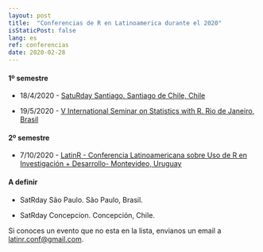 ```yaml
---
layout: post
title:  "Conferencias de R en Latinoamerica durante el 2020"
isStaticPost: false
lang: es
ref: conferencias
date: 2020-02-28
---
```


#### 1º semestre

-   18/4/2020 - [SatuRday Santiago. Santiago de Chile, Chile](https://mobile.twitter.com/satRdaySantiago/status/1230486915830382592)

-   19/5/2020 - [V International Seminar on Statistics with R. Rio de Janeiro, Brasil](http://ser.uff.br/)

#### 2º semestre

-   7/10/2020 - [LatinR - Conferencia Latinoamericana sobre Uso de R en Investigación + Desarrollo- Montevideo, Uruguay](https://latin-r.com/)

#### A definir

-   SatRday São Paulo. São Paulo, Brasil.

-   SatRday Concepcion. Concepción, Chile.

Si conoces un evento que no esta en la lista, envianos un email a [latinr.conf\@gmail.com](mailto:latinr.conf@gmail.com).
